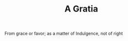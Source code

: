 ---
title: A Gratia
permalink: "/definitions/a-gratia.html"
body: From grace or favor; as a matter of Indulgence, not of right
published_at: '2018-07-07'
layout: post
---